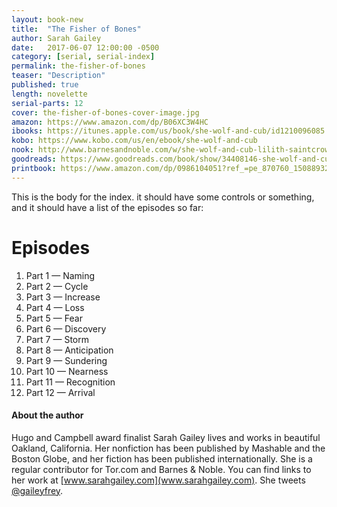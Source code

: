 ```yaml
---
layout: book-new
title:  "The Fisher of Bones"
author: Sarah Gailey
date:   2017-06-07 12:00:00 -0500
category: [serial, serial-index]
permalink: the-fisher-of-bones
teaser: "Description"
published: true
length: novelette
serial-parts: 12
cover: the-fisher-of-bones-cover-image.jpg
amazon: https://www.amazon.com/dp/B06XC3W4HC
ibooks: https://itunes.apple.com/us/book/she-wolf-and-cub/id1210096085
kobo: https://www.kobo.com/us/en/ebook/she-wolf-and-cub
nook: http://www.barnesandnoble.com/w/she-wolf-and-cub-lilith-saintcrow/1126044793
goodreads: https://www.goodreads.com/book/show/34408146-she-wolf-and-cub
printbook: https://www.amazon.com/dp/0986104051?ref_=pe_870760_150889320
---
```

This is the body for the index. it should have some controls or something, and it should have a list of the episodes so far:

# Episodes
1. Part 1 — Naming
2. Part 2 — Cycle
3. Part 3 — Increase
4. Part 4 — Loss
5. Part 5 — Fear
6. Part 6 — Discovery
7. Part 7 — Storm
8. Part 8 — Anticipation
9. Part 9 — Sundering
10. Part 10 — Nearness
11. Part 11 — Recognition
11. Part 12 — Arrival

#### About the author

Hugo and Campbell award finalist Sarah Gailey lives and works in beautiful Oakland, California. Her nonfiction has been published by Mashable and the Boston Globe, and her fiction has been published internationally. She is a regular contributor for Tor.com and Barnes & Noble. You can find links to her work at [www.sarahgailey.com](www.sarahgailey.com). She tweets [@gaileyfrey](twitter.com/gaileyfrey).
